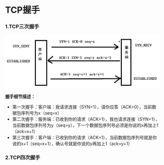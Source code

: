 # TCP握手

### 1.TCP三次握手

![](/assets/TCP三次握手图.png)

**握手细节描述：**

* 第一次握手：客户端：我请求连接（SYN=1），请你应答（ACK=0），当前数据包序列号为x（seq=x）
* 第二次握手：服务端：已收到你的请求（ACK=1），我也请求连接（SYN=1），当前数据包序列号为y（seq=y），下一个数据包序列号必须是你说的x再加上1（ack=x+1）
* 第三次握手：客户端：已收到你的请求（ACK=1），当前数据包序列号就是你说的x+1（seq=x+1），确认号就是你说的y再加上1（ack=y+1）

### 2.TCP四次握手



